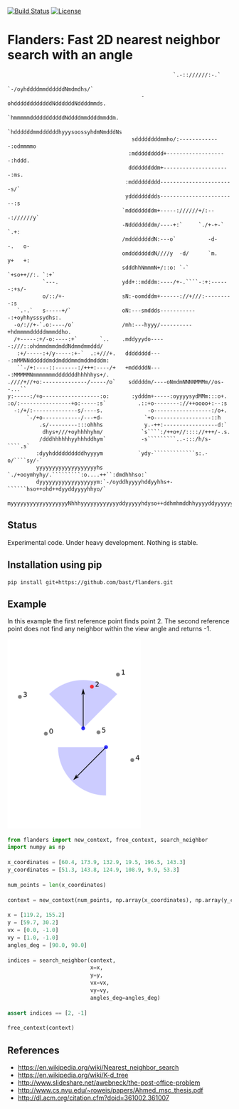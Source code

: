 [![Build Status](https://travis-ci.org/bast/flanders.svg?branch=master)](https://travis-ci.org/bast/flanders/builds)
[![License](https://img.shields.io/badge/license-%20MPL--v2.0-blue.svg)](../master/LICENSE)

# Flanders: Fast 2D nearest neighbor search with an angle

```
                                                    `.-:://////:-.`
                                             `-/oyhddddmmddddddNmdmdhs/`
                                          -ohddddddddddddNddddddNddddmmds.
                                        `hmmmmmdddddddddddNddddmmddddmmddm.
                                       `hddddddmmddddddhyyysoossyhdmNmdddNs
                                       sddddddddmmho/:-------------:odmmmmo
                                      :mddddddddd+-------------------:hddd.
                                      dddddddddm+---------------------:ms.
                                     :mddddddddd-----------------------s/`
                                     yddddddddds------------------------:s
                                    `mddddddddm+-----://////+/:---://////y`
                                    -Nddddddddm/----+:`     `./+-+-`    `.+:
                                    /mddddddddN:---o`          -d-    -.   o-
                                    omddddddddN////y  -d/      `m.    y+   +:
                                    sdddhhNmmmN+/::o: `-`     `+so++//:. `:+`
           `---.                    ydd+::mdddm:----/+-.````-:+:------:+s/-
           o/::/+-                  sN:-oomdddm+------://+///:---------:s
   `.-.`   s-----+/`                oN:---smddds------------:+oyhhysssydhs:.
  -o/://+-`.o:----/o`               /mh:---hyyy/----------+hdmmmmdddddmmmddho.
  /+-----:+/-o:----:+`       `..    .mddyyydo-----:///::ohdmmdmmdmddNdmmdmmddd/
   :+/-----:+/y-----:+-`  .:+///+.   dddddddd----:mMMNNddddddmddmdddmmdmddmdddm:
   ``-/+:----::-------:/+++:----/+   +mdddddN----:MMMMMNmmmmmmmdddddddhhhhhys+/.
.////+//+o:--------------/-----/o`    sdddddm/----oNmdmNNNNMMMm//os--...``
y:-----:/+o------------------:o:       :ydddm+-----:oyyyysydMMm:::o+.
:o/:----------------+o:-----:s`          .::+o--------://++oooo+:--:s
  -:/+/:--------------s/----s.              -o------------------:/o+.
      `-/+o------------/---+d-             `+o------------------::h
          .s/---------:::ohhhs             y.-++:-----------------d:`
           dhys+///+oyhhhhyhm/            `s````:/++o+//:::://+++/-.s.
          /dddhhhhhhyyhhhddhym`           -s`````````..-:::/h/s-````.s`
         :dyyhddddddddddhyyyym           `ydy-`````````````s:.-o/````sy/-`
         yyyyyyyyyyyyyyyyyyyhs     `./+ooymhyhy/.`````````:o....++``:dmdhhhso:`
         dyyyyyyyyyyyyyyyyyym:`-/oyddhyyyyhddyyhhs+-``````hso++ohd++dyyddyyyyhhyo/`
         myyyyyyyyyyyyyyyyyyNhhhyyyyyyyyyyyyddyyyyyhdyso++ddhmhmddhhyyyyddyyyyyyyhdy+.
```


## Status

Experimental code.
Under heavy development.
Nothing is stable.


## Installation using pip

```shell
pip install git+https://github.com/bast/flanders.git
```


## Example

In this example the first reference point finds point 2.  The second reference
point does not find any neighbor within the view angle and returns -1.

<img src="https://github.com/bast/flanders/raw/master/example/flanders.png" width="300">

```python
from flanders import new_context, free_context, search_neighbor
import numpy as np

x_coordinates = [60.4, 173.9, 132.9, 19.5, 196.5, 143.3]
y_coordinates = [51.3, 143.8, 124.9, 108.9, 9.9, 53.3]

num_points = len(x_coordinates)

context = new_context(num_points, np.array(x_coordinates), np.array(y_coordinates))

x = [119.2, 155.2]
y = [59.7, 30.2]
vx = [0.0, -1.0]
vy = [1.0, -1.0]
angles_deg = [90.0, 90.0]

indices = search_neighbor(context,
                          x=x,
                          y=y,
                          vx=vx,
                          vy=vy,
                          angles_deg=angles_deg)

assert indices == [2, -1]

free_context(context)
```


## References

- https://en.wikipedia.org/wiki/Nearest_neighbor_search
- https://en.wikipedia.org/wiki/K-d_tree
- http://www.slideshare.net/awebneck/the-post-office-problem
- http://www.cs.nyu.edu/~roweis/papers/Ahmed_msc_thesis.pdf
- http://dl.acm.org/citation.cfm?doid=361002.361007
